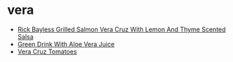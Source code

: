 # vera

 * [Rick Bayless Grilled Salmon Vera Cruz With Lemon And Thyme Scented Salsa](index/r/rick-bayless-grilled-salmon-vera-cruz-with-lemon-and-thyme-scented-salsa-106865.json)
 * [Green Drink With Aloe Vera Juice](index/g/green-drink-with-aloe-vera-juice.json)
 * [Vera Cruz Tomatoes](index/v/vera-cruz-tomatoes.json)
